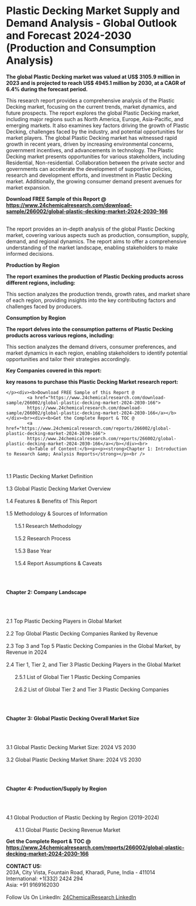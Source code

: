 <h1>Plastic Decking Market Supply and Demand Analysis - Global Outlook and Forecast 2024-2030 (Production and Consumption Analysis)</h1><p><strong>The global Plastic Decking market was valued at US$ 3105.9 million in 2023 and is projected to reach US$ 4945.1 million by 2030, at a CAGR of 6.4% during the forecast period.</strong></p><p>
</p><p>This research report provides a comprehensive analysis of the Plastic Decking market, focusing on the current trends, market dynamics, and future prospects. The report explores the global Plastic Decking market, including major regions such as North America, Europe, Asia-Pacific, and emerging markets. It also examines key factors driving the growth of Plastic Decking, challenges faced by the industry, and potential opportunities for market players. The global Plastic Decking market has witnessed rapid growth in recent years, driven by increasing environmental concerns, government incentives, and advancements in technology. The Plastic Decking market presents opportunities for various stakeholders, including Residential, Non-residential. Collaboration between the private sector and governments can accelerate the development of supportive policies, research and development efforts, and investment in Plastic Decking market. Additionally, the growing consumer demand present avenues for market expansion. </p><div><b>Download FREE Sample of this Report @ 
            <a href="https://www.24chemicalresearch.com/download-sample/266002/global-plastic-decking-market-2024-2030-166">
            https://www.24chemicalresearch.com/download-sample/266002/global-plastic-decking-market-2024-2030-166</a></b></div><br><p>
</p><p>The report provides an in-depth analysis of the global Plastic Decking market, covering various aspects such as production, consumption, supply, demand, and regional dynamics. The report aims to offer a comprehensive understanding of the market landscape, enabling stakeholders to make informed decisions.</p><p>
</p><p><strong>Production by Region</strong></p><p>
</p><p><strong>The report examines the production of Plastic Decking products across different regions, including:</strong></p><p>
</p><p>
</p><p>This section analyzes the production trends, growth rates, and market share of each region, providing insights into the key contributing factors and challenges faced by producers.</p><p>
</p><p><strong>Consumption by Region</strong></p><p>
</p><p><strong>The report delves into the consumption patterns of Plastic Decking products across various regions, including:</strong></p><p>
</p><p>
	</p><p>
</p><p>This section analyzes the demand drivers, consumer preferences, and market dynamics in each region, enabling stakeholders to identify potential opportunities and tailor their strategies accordingly.</p><p>
<strong>Key Companies covered in this report:</strong></p><p>
</p><p>
</p><p><strong>key reasons to purchase this Plastic Decking Market research report:</strong></p><p>

	</p><div><b>Download FREE Sample of this Report @ 
            <a href="https://www.24chemicalresearch.com/download-sample/266002/global-plastic-decking-market-2024-2030-166">
            https://www.24chemicalresearch.com/download-sample/266002/global-plastic-decking-market-2024-2030-166</a></b></div><br><div><b>Get the Complete Report & TOC @ 
            <a href="https://www.24chemicalresearch.com/reports/266002/global-plastic-decking-market-2024-2030-166">
            https://www.24chemicalresearch.com/reports/266002/global-plastic-decking-market-2024-2030-166</a></b></div><br>
            <b>Table of Content:</b><p><p><strong>Chapter 1: Introduction to Research &amp; Analysis Reports</strong></p><br />
<br />
<p>1.1 Plastic Decking  Market Definition<br /><br />
1.3 Global Plastic Decking  Market Overview<br /><br />
1.4 Features &amp; Benefits of This Report<br /><br />
1.5 Methodology &amp; Sources of Information<br /><br />
&nbsp;&nbsp;&nbsp;&nbsp;&nbsp; 1.5.1 Research Methodology<br /><br />
&nbsp;&nbsp;&nbsp;&nbsp;&nbsp; 1.5.2 Research Process<br /><br />
&nbsp;&nbsp;&nbsp;&nbsp;&nbsp; 1.5.3 Base Year<br /><br />
&nbsp;&nbsp;&nbsp;&nbsp;&nbsp; 1.5.4 Report Assumptions &amp; Caveats</p><br />
<br />
<p><strong>Chapter 2: Company Landscape</strong></p><br />
<br />
<p>2.1 Top Plastic Decking  Players in Global Market<br /><br />
2.2 Top Global Plastic Decking  Companies Ranked by Revenue<br /><br />
2.3 Top 3 and Top 5 Plastic Decking  Companies in the Global Market, by Revenue in 2024<br /><br />
2.4 Tier 1, Tier 2, and Tier 3 Plastic Decking  Players in the Global Market<br /><br />
&nbsp;&nbsp;&nbsp;&nbsp;&nbsp; 2.5.1 List of Global Tier 1 Plastic Decking  Companies<br /><br />
&nbsp;&nbsp;&nbsp;&nbsp;&nbsp; 2.6.2 List of Global Tier 2 and Tier 3 Plastic Decking  Companies</p><br />
<br />
<p><strong>Chapter 3: Global Plastic Decking  Overall Market Size</strong></p><br />
<br />
<p>3.1 Global Plastic Decking  Market Size: 2024 VS 2030<br /><br />
3.2 Global Plastic Decking  Market Share: 2024 VS 2030</p><br />
<br />
<p><strong>Chapter 4: Production/Supply by Region</strong></p><br />
<br />
<p>4.1 Global Production of Plastic Decking  by Region (2019-2024)<br /><br />
&nbsp;&nbsp;&nbsp;&nbsp;&nbsp; 4.1.1 Global Plastic Decking  Revenue Market </p><div><b>Get the Complete Report & TOC @ 
            <a href="https://www.24chemicalresearch.com/reports/266002/global-plastic-decking-market-2024-2030-166">
            https://www.24chemicalresearch.com/reports/266002/global-plastic-decking-market-2024-2030-166</a></b></div><br><b>CONTACT US:</b><br>
            203A, City Vista, Fountain Road, Kharadi, Pune, India - 411014<br>
            International: +1(332) 2424 294<br>
            Asia: +91 9169162030 <br><br>
            Follow Us On LinkedIn: <a href="https://www.linkedin.com/company/24chemicalresearch/">24ChemicalResearch LinkedIn</a>